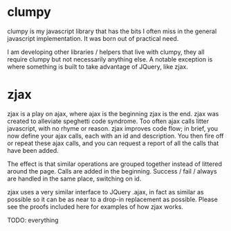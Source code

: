 clumpy
======

clumpy is my javascript library that has the bits I often miss in the general javascript implementation. It was born out of practical need.

I am developing other libraries / helpers that live with clumpy, they all require clumpy but not necessarily anything else. A notable exception is where something is built to take advantage of JQuery, like zjax.


zjax
====

zjax is a play on ajax, where ajax is the beginning zjax is the end. zjax was created to alleviate speghetti code syndrome. Too often ajax calls litter javascript, with no rhyme or reason. zjax improves code flow; in brief, you now define your ajax calls, each with an id and description. You then fire off or repeat these ajax calls, and you can request a report of all the calls that have been added.

The effect is that similar operations are grouped together instead of littered around the page. Calls are added in the beginning. Success / fail / always are handled in the same place, switching on id.

zjax uses a very similar interface to JQuery .ajax, in fact as similar as possible so it can be as near to a drop-in replacement as possible. Please see the proofs included here for examples of how zjax works.



TODO: everything